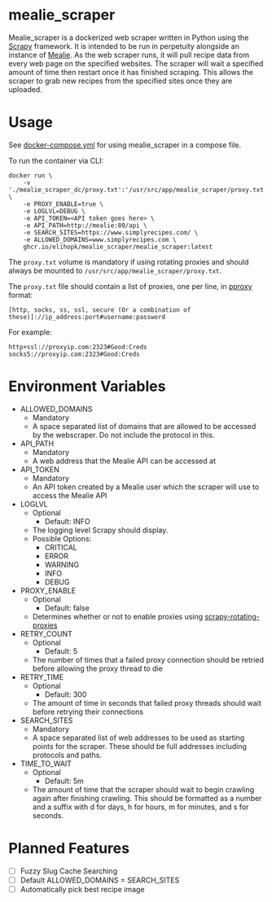 # mealie_scraper
Mealie_scraper is a dockerized web scraper written in Python using the [Scrapy](https://scrapy.org/) framework. It is intended to be run in perpetuity alongside an instance of [Mealie](https://hay-kot.github.io/mealie/). As the web scraper runs, it will pull recipe data from every web page on the specified websites. The scraper will wait a specified amount of time then restart once it has finished scraping. This allows the scraper to grab new recipes from the specified sites once they are uploaded.
# Usage
See [docker-compose.yml](docker-compose.yml) for using mealie_scraper in a compose file.

To run the container via CLI:
```
docker run \
    -v './mealie_scraper_dc/proxy.txt':'/usr/src/app/mealie_scraper/proxy.txt' \
    -e PROXY_ENABLE=true \
    -e LOGLVL=DEBUG \
    -e API_TOKEN=<API token goes here> \
    -e API_PATH=http://mealie:80/api \
    -e SEARCH_SITES=https://www.simplyrecipes.com/ \
    -e ALLOWED_DOMAINS=www.simplyrecipes.com \
    ghcr.io/elihopk/mealie_scraper/mealie_scraper:latest
```
The `proxy.txt` volume is mandatory if using rotating proxies and should always be mounted to `/usr/src/app/mealie_scraper/proxy.txt`.

The `proxy.txt` file should contain a list of proxies, one per line, in [pproxy](https://pypi.org/project/pproxy/) format:

`[http, socks, ss, ssl, secure (Or a combination of these)]://ip_address:port#username:password`

For example:
```
http+ssl://proxyip.com:2323#Good:Creds
socks5://proxyip.com:2323#Good:Creds
```
# Environment Variables
- ALLOWED_DOMAINS
  - Mandatory
  - A space separated list of domains that are allowed to be accessed by the webscraper. Do not include the protocol in this.
- API_PATH
  - Mandatory
  - A web address that the Mealie API can be accessed at
- API_TOKEN
  - Mandatory
  - An API token created by a Mealie user which the scraper will use to access the Mealie API
- LOGLVL
  - Optional
    - Default: INFO
  - The logging level Scrapy should display.
  - Possible Options:
    - CRITICAL
    - ERROR
    - WARNING
    - INFO
    - DEBUG
- PROXY_ENABLE
  - Optional
    - Default: false
  - Determines whether or not to enable proxies using [scrapy-rotating-proxies](https://github.com/TeamHG-Memex/scrapy-rotating-proxies)
- RETRY_COUNT
  - Optional
    - Default: 5
  - The number of times that a failed proxy connection should be retried before allowing the proxy thread to die
- RETRY_TIME
  - Optional
    - Default: 300
  - The amount of time in seconds that failed proxy threads should wait before retrying their connections
- SEARCH_SITES
  - Mandatory
  - A space separated list of web addresses to be used as starting points for the scraper. These should be full addresses including protocols and paths.
- TIME_TO_WAIT
  - Optional
    - Default: 5m
  - The amount of time that the scraper should wait to begin crawling again after finishing crawling. This should be formatted as a number and a suffix with d for days, h for hours, m for minutes, and s for seconds.
# Planned Features
- [ ] Fuzzy Slug Cache Searching
- [ ] Default ALLOWED_DOMAINS = SEARCH_SITES
- [ ] Automatically pick best recipe image
